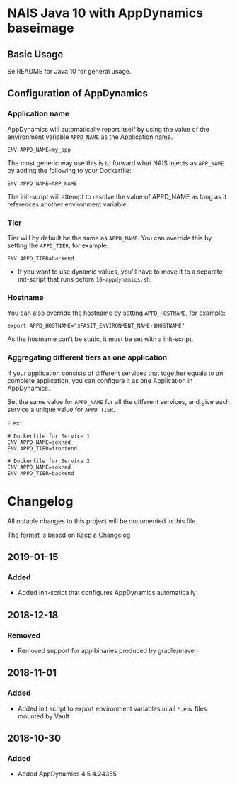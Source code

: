 NAIS Java 10 with AppDynamics baseimage
=======================================

Basic Usage
---------------------

Se README for Java 10 for general usage.

## Configuration of AppDynamics

### Application name
AppDynamics will automatically report itself by using the value of the
environment variable `APPD_NAME` as the Application name.

```
ENV APPD_NAME=my_app
```

The most generic way use this is to forward what NAIS injects as `APP_NAME`
by adding the following to your Dockerfile:

```
ENV APPD_NAME=APP_NAME
```

The init-script will attempt to resolve the value of APPD_NAME as long as it
references another environment variable.

### Tier

Tier will by default be the same as `APPD_NAME`. You can override this by
setting the `APPD_TIER`, for example:

```
ENV APPD_TIER=backend
```

* If you want to use dynamic values, you'll have to move it to a separate
  init-script that runs before `10-appdynamics.sh`.

### Hostname

You can also override the hostname by setting `APPD_HOSTNAME`, for example:

```
export APPD_HOSTNAME="$FASIT_ENVIRONMENT_NAME-$HOSTNAME"
```

As the hostname can't be static, it must be set with a init-script.

### Aggregating different tiers as one application

If your application consists of different services that together equals to an
complete application, you can configure it as one Application in AppDynamics.

Set the same value for `APPD_NAME` for all the different services, and give each
service a unique value for `APPD_TIER`.

F.ex:
```
# Dockerfile for Service 1
ENV APPD_NAME=soknad
ENV APPD_TIER=frontend

# Dockerfile for Service 2
ENV APPD_NAME=soknad
ENV APPD_TIER=backend
```

# Changelog
All notable changes to this project will be documented in this file.

The format is based on [Keep a Changelog](http://keepachangelog.com/en/1.0.0/)

## 2019-01-15

### Added
- Added init-script that configures AppDynamics automatically

## 2018-12-18

### Removed
- Removed support for app binaries produced by gradle/maven

## 2018-11-01

### Added
- Added init script to export environment variables in all `*.env` files mounted by Vault

## 2018-10-30

### Added
- Added AppDynamics 4.5.4.24355

